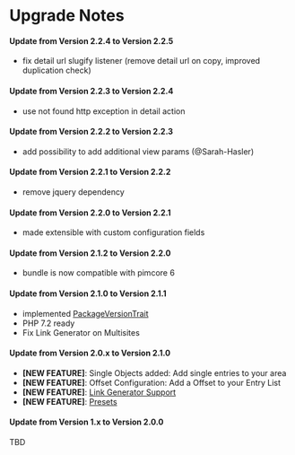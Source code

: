 # Upgrade Notes

#### Update from Version 2.2.4 to Version 2.2.5
- fix detail url slugify listener (remove detail url on copy, improved duplication check)

#### Update from Version 2.2.3 to Version 2.2.4
- use not found http exception in detail action

#### Update from Version 2.2.2 to Version 2.2.3
- add possibility to add additional view params (@Sarah-Hasler)

#### Update from Version 2.2.1 to Version 2.2.2
- remove jquery dependency

#### Update from Version 2.2.0 to Version 2.2.1
- made extensible with custom configuration fields

#### Update from Version 2.1.2 to Version 2.2.0
- bundle is now compatible with pimcore 6

#### Update from Version 2.1.0 to Version 2.1.1
- implemented [PackageVersionTrait](https://github.com/pimcore/pimcore/blob/master/lib/Extension/Bundle/Traits/PackageVersionTrait.php)
- PHP 7.2 ready
- Fix Link Generator on Multisites

#### Update from Version 2.0.x to Version 2.1.0
- **[NEW FEATURE]**: Single Objects added: Add single entries to your area
- **[NEW FEATURE]**: Offset Configuration: Add a Offset to your Entry List
- **[NEW FEATURE]**: [Link Generator Support](https://pimcore.com/docs/5.x/Development_Documentation/Objects/Object_Classes/Class_Settings/Link_Generator.html)
- **[NEW FEATURE]**: [Presets](./docs/30_Presets.md)

#### Update from Version 1.x to Version 2.0.0
TBD
